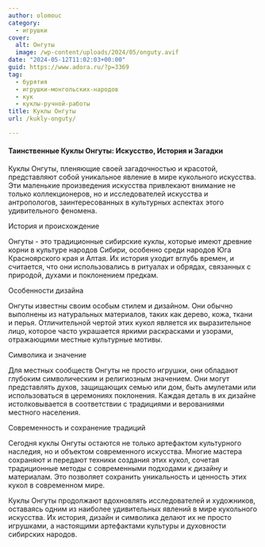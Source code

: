 ```yaml
---
author: olomouc
category:
  - игрушки
cover:
  alt: Онгуты
  image: /wp-content/uploads/2024/05/onguty.avif
date: "2024-05-12T11:02:03+00:00"
guid: https://www.adora.ru/?p=3369
tag:
  - бурятия
  - игрушки-монгольских-народов
  - кук
  - куклы-ручной-работы
title: Куклы Онгуты
url: /kukly-onguty/

---
```

#### Таинственные Куклы Онгуты: Искусство, История и Загадки

Куклы Онгуты, пленяющие своей загадочностью и красотой, представляют собой уникальное явление в мире кукольного искусства. Эти маленькие произведения искусства привлекают внимание не только коллекционеров, но и исследователей искусства и антропологов, заинтересованных в культурных аспектах этого удивительного феномена.

История и происхождение

Онгуты \- это традиционные сибирские куклы, которые имеют древние корни в культуре народов Сибири, особенно среди народов Юга Красноярского края и Алтая. Их история уходит вглубь времен, и считается, что они использовались в ритуалах и обрядах, связанных с природой, духами и поклонением предкам.

Особенности дизайна

Онгуты известны своим особым стилем и дизайном. Они обычно выполнены из натуральных материалов, таких как дерево, кожа, ткани и перья. Отличительной чертой этих кукол является их выразительное лицо, которое часто украшается яркими раскрасками и узорами, отражающими местные культурные мотивы.

Символика и значение

Для местных сообществ Онгуты не просто игрушки, они обладают глубоким символическим и религиозным значением. Они могут представлять духов, защищающих семью или дом, быть амулетами или использоваться в церемониях поклонения. Каждая деталь в их дизайне истолковывается в соответствии с традициями и верованиями местного населения.

Современность и сохранение традиций

Сегодня куклы Онгуты остаются не только артефактом культурного наследия, но и объектом современного искусства. Многие мастера сохраняют и передают техники создания этих кукол, сочетая традиционные методы с современными подходами к дизайну и материалам. Это позволяет сохранить уникальность и ценность этих кукол в современном мире.

Куклы Онгуты продолжают вдохновлять исследователей и художников, оставаясь одним из наиболее удивительных явлений в мире кукольного искусства. Их история, дизайн и символика делают их не просто игрушками, а настоящими артефактами культуры и духовности сибирских народов.
